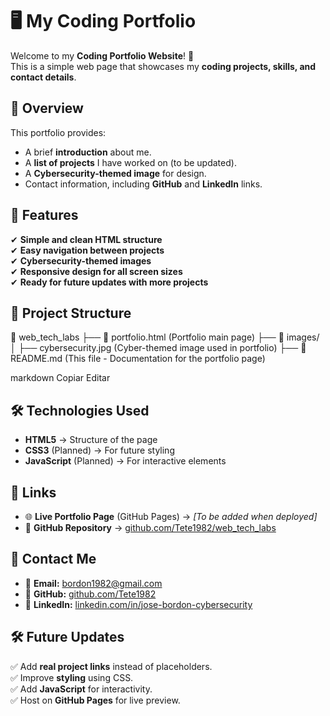 # 🖥️ My Coding Portfolio

Welcome to my **Coding Portfolio Website**! 🚀  
This is a simple web page that showcases my **coding projects, skills, and contact details**.

## 📌 Overview
This portfolio provides:
- A brief **introduction** about me.
- A **list of projects** I have worked on (to be updated).
- A **Cybersecurity-themed image** for design.
- Contact information, including **GitHub** and **LinkedIn** links.

## 🌟 Features
✔ **Simple and clean HTML structure**  
✔ **Easy navigation between projects**  
✔ **Cybersecurity-themed images**  
✔ **Responsive design for all screen sizes**  
✔ **Ready for future updates with more projects**  

## 📂 Project Structure
📂 web_tech_labs
├── 📄 portfolio.html (Portfolio main page)
├── 📂 images/
│ ├── cybersecurity.jpg (Cyber-themed image used in portfolio)
├── 📄 README.md (This file - Documentation for the portfolio page)

markdown
Copiar
Editar

## 🛠 Technologies Used
- **HTML5** → Structure of the page  
- **CSS3** (Planned) → For future styling  
- **JavaScript** (Planned) → For interactive elements  

## 🔗 Links
- 🌐 **Live Portfolio Page** (GitHub Pages) → *[To be added when deployed]*  
- 🐙 **GitHub Repository** → [github.com/Tete1982/web_tech_labs](https://github.com/Tete1982/web_tech_labs)  

## 📩 Contact Me
- 📧 **Email:** bordon1982@gmail.com  
- 🔗 **GitHub:** [github.com/Tete1982](https://github.com/Tete1982)  
- 💼 **LinkedIn:** [linkedin.com/in/jose-bordon-cybersecurity](https://www.linkedin.com/in/jose-bordon-cybersecurity/)  

## 🛠 Future Updates
✅ Add **real project links** instead of placeholders.  
✅ Improve **styling** using CSS.  
✅ Add **JavaScript** for interactivity.  
✅ Host on **GitHub Pages** for live preview.  